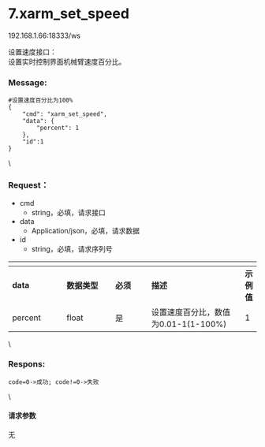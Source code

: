 # 7.xarm\_set\_speed

192.168.1.66:18333/ws

设置速度接口：\
设置实时控制界面机械臂速度百分比。

### Message: <a href="#message" id="message"></a>

```gcode
#设置速度百分比为100%
{
    "cmd": "xarm_set_speed",
    "data": {
        "percent": 1
    },
    "id":1
}
```

\


### Request： <a href="#request" id="request"></a>

* cmd
  * string，必填，请求接口
* data
  * Application/json，必填，请求数据
* id
  * string，必填，请求序列号

<table data-header-hidden><thead><tr><th width="109"></th><th width="103"></th><th width="74"></th><th width="223"></th><th></th></tr></thead><tbody><tr><td><strong>data</strong></td><td><strong>数据类型</strong></td><td><strong>必须</strong></td><td><strong>描述</strong></td><td><strong>示例值</strong></td></tr><tr><td>percent</td><td>float</td><td>是</td><td>设置速度百分比，数值为0.01-1(1-100%)</td><td>1</td></tr></tbody></table>

\


### Respons: <a href="#respons" id="respons"></a>

```clean
code=0->成功; code!=0->失败
```

\


#### 请求参数

无

